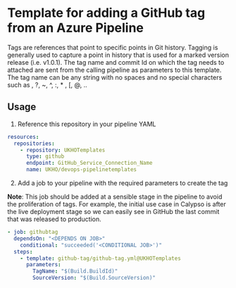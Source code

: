 # Template for adding a GitHub tag from an Azure Pipeline 

Tags are references that point to specific points in Git history. Tagging is generally used to capture a point in history that is used for a marked version release (i.e. v1.0.1).
The tag name and commit Id on which the tag needs to attached are sent from the calling pipeline as parameters to this template. The tag name can be any string with no spaces and no special characters such as \, ?, ~, ^, :, * , [, @, .. 

## Usage

1. Reference this repository in your pipeline YAML

```yaml
resources:
  repositories: 
    - repository: UKHOTemplates
      type: github
      endpoint: GitHub_Service_Connection_Name
      name: UKHO/devops-pipelinetemplates
```

2. Add a job to your pipeline with the required parameters to create the tag

**Note**: This job should be added at a sensible stage in the pipeline to avoid the proliferation of tags. For example, the initial use case in Calypso is after the live deployment stage so we can easily see in GitHub the last commit that was released to production.

```yaml
- job: githubtag
  dependsOn: "<DEPENDS ON JOB>"
    conditional: "succeeded('<CONDITIONAL JOB>')"
  steps: 
    - template: github-tag/github-tag.yml@UKHOTemplates
      parameters: 
        TagName: "$(Build.BuildId)"
        SourceVersion: "$(Build.SourceVersion)"
```
